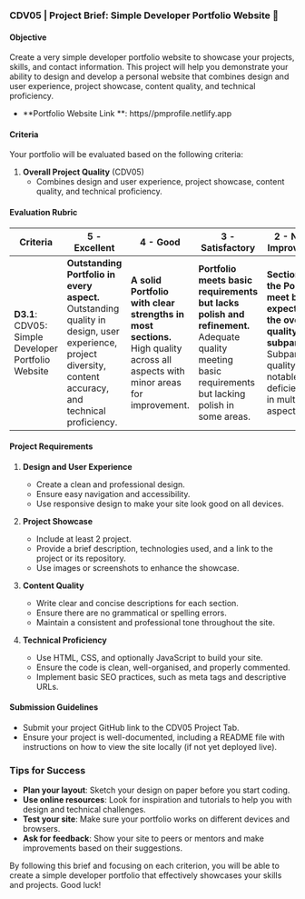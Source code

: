 ### CDV05 | Project Brief: Simple Developer Portfolio Website 🎨

#### Objective
Create a very simple developer portfolio website to showcase your projects, skills, and contact information. This project will help you demonstrate your ability to design and develop a personal website that combines design and user experience, project showcase, content quality, and technical proficiency.

- **Portfolio Website Link **: https//pmprofile.netlify.app

#### Criteria
Your portfolio will be evaluated based on the following criteria:

1. **Overall Project Quality** (CDV05)
    - Combines design and user experience, project showcase, content quality, and technical proficiency.

#### Evaluation Rubric

| **Criteria** | **5 - Excellent** | **4 - Good** | **3 - Satisfactory** | **2 - Needs Improvement** | **1 - Unsatisfactory** | **0 - No Submission** |
|--------------|-------------------|--------------|----------------------|---------------------------|------------------------|-----------------------|
| **D3.1**: CDV05: Simple Developer Portfolio Website | **Outstanding Portfolio in every aspect.** Outstanding quality in design, user experience, project diversity, content accuracy, and technical proficiency. | **A solid Portfolio with clear strengths in most sections.** High quality across all aspects with minor areas for improvement. | **Portfolio meets basic requirements but lacks polish and refinement.** Adequate quality meeting basic requirements but lacking polish in some areas. | **Sections of the Portfolio meet basic expectations, the overall quality is subpar.** Subpar quality with notable deficiencies in multiple aspects. | **Portfolio is fundamentally flawed, with significant deficiencies across all areas.** Poor quality, failing to meet essential requirements in design, content, and technical proficiency. | **No submission** |

#### Project Requirements

1. **Design and User Experience**
    - Create a clean and professional design.
    - Ensure easy navigation and accessibility.
    - Use responsive design to make your site look good on all devices.

2. **Project Showcase**
    - Include at least 2 project.
    - Provide a brief description, technologies used, and a link to the project or its repository.
    - Use images or screenshots to enhance the showcase.

3. **Content Quality**
    - Write clear and concise descriptions for each section.
    - Ensure there are no grammatical or spelling errors.
    - Maintain a consistent and professional tone throughout the site.

4. **Technical Proficiency**
    - Use HTML, CSS, and optionally JavaScript to build your site.
    - Ensure the code is clean, well-organised, and properly commented.
    - Implement basic SEO practices, such as meta tags and descriptive URLs.

#### Submission Guidelines

- Submit your project GitHub link to the CDV05 Project Tab.
- Ensure your project is well-documented, including a README file with instructions on how to view the site locally (if not yet deployed live).

### Tips for Success

- **Plan your layout**: Sketch your design on paper before you start coding.
- **Use online resources**: Look for inspiration and tutorials to help you with design and technical challenges.
- **Test your site**: Make sure your portfolio works on different devices and browsers.
- **Ask for feedback**: Show your site to peers or mentors and make improvements based on their suggestions.

By following this brief and focusing on each criterion, you will be able to create a simple developer portfolio that effectively showcases your skills and projects. Good luck!
